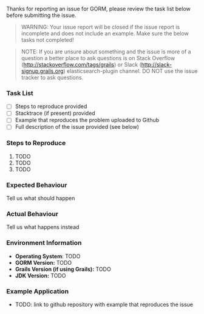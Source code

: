 Thanks for reporting an issue for GORM, please review the task list below before submitting the 
issue.


> WARNING: Your issue report will be closed if the issue report is incomplete and does not include an example. Make sure the below tasks not completed!

> NOTE: If you are unsure about something and the issue is more of a question a better place to ask questions is on Stack Overflow (http://stackoverflow.com/tags/grails) or Slack (http://slack-signup.grails.org) elasticsearch-plugin channel. DO NOT use the issue tracker to ask questions.

### Task List

- [ ] Steps to reproduce provided
- [ ] Stacktrace (if present) provided
- [ ] Example that reproduces the problem uploaded to Github
- [ ] Full description of the issue provided (see below)

### Steps to Reproduce

1. TODO
2. TODO
3. TODO

### Expected Behaviour

Tell us what should happen

### Actual Behaviour

Tell us what happens instead

### Environment Information

- **Operating System**: TODO
- **GORM Version:** TODO
- **Grails Version (if using Grails):** TODO
- **JDK Version:** TODO

### Example Application

- TODO: link to github repository with example that reproduces the issue

